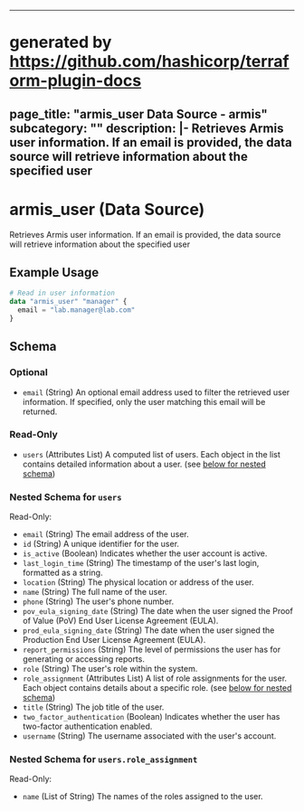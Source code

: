 <!--
Copyright (c) 1898 & Co.
SPDX-License-Identifier: Apache-2.0
-->

---
# generated by https://github.com/hashicorp/terraform-plugin-docs
page_title: "armis_user Data Source - armis"
subcategory: ""
description: |-
  Retrieves Armis user information. If an email is provided, the data source will retrieve information about the specified user
---

# armis_user (Data Source)

Retrieves Armis user information. If an email is provided, the data source will retrieve information about the specified user

## Example Usage

```terraform
# Read in user information
data "armis_user" "manager" {
  email = "lab.manager@lab.com"
}
```

<!-- schema generated by tfplugindocs -->
## Schema

### Optional

- `email` (String) An optional email address used to filter the retrieved user information. If specified, only the user matching this email will be returned.

### Read-Only

- `users` (Attributes List) A computed list of users. Each object in the list contains detailed information about a user. (see [below for nested schema](#nestedatt--users))

<a id="nestedatt--users"></a>
### Nested Schema for `users`

Read-Only:

- `email` (String) The email address of the user.
- `id` (String) A unique identifier for the user.
- `is_active` (Boolean) Indicates whether the user account is active.
- `last_login_time` (String) The timestamp of the user's last login, formatted as a string.
- `location` (String) The physical location or address of the user.
- `name` (String) The full name of the user.
- `phone` (String) The user's phone number.
- `pov_eula_signing_date` (String) The date when the user signed the Proof of Value (PoV) End User License Agreement (EULA).
- `prod_eula_signing_date` (String) The date when the user signed the Production End User License Agreement (EULA).
- `report_permissions` (String) The level of permissions the user has for generating or accessing reports.
- `role` (String) The user's role within the system.
- `role_assignment` (Attributes List) A list of role assignments for the user. Each object contains details about a specific role. (see [below for nested schema](#nestedatt--users--role_assignment))
- `title` (String) The job title of the user.
- `two_factor_authentication` (Boolean) Indicates whether the user has two-factor authentication enabled.
- `username` (String) The username associated with the user's account.

<a id="nestedatt--users--role_assignment"></a>
### Nested Schema for `users.role_assignment`

Read-Only:

- `name` (List of String) The names of the roles assigned to the user.
